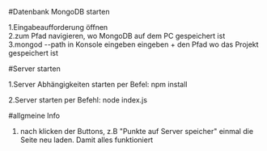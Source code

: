 #Datenbank MongoDB starten

1.Eingabeaufforderung öffnen
<br>
2.zum Pfad navigieren, wo MongoDB auf dem PC gespeichert ist
<br>
3.mongod --path in Konsole eingeben eingeben + den Pfad wo das Projekt gespeichert ist

#Server starten

1.Server Abhängigkeiten starten per Befel: npm install

2.Server starten per Befehl: node index.js

#allgmeine Info
1. nach klicken der Buttons, z.B "Punkte auf Server speicher" einmal die 
    Seite neu laden. Damit alles funktioniert

